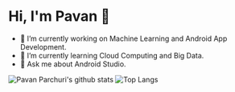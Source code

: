 # Hi, I'm Pavan 👋

<!--
**PavanParchuri/PavanParchuri** is a ✨ _special_ ✨ repository because its `README.md` (this file) appears on your GitHub profile.
-->

- 🔭 I’m currently working on Machine Learning and Android App Development.
- 🌱 I’m currently learning Cloud Computing and Big Data. <!-- - 👯 I’m looking to collaborate on ...  - 🤔 I’m looking for help with ... -->
- 💬 Ask me about Android Studio.
<!-- - 📫 How to reach me: ...
- 😄 Pronouns: ...
- ⚡ Fun fact: ... -->

![Pavan Parchuri's github stats](https://github-readme-stats.vercel.app/api?username=PavanParchuri&show_icons=true&theme=default&include_all_commits=false&hide_border=true)
![Top Langs](https://github-readme-stats.vercel.app/api/top-langs/?username=PavanParchuri&theme=default&hide_border=true&langs_count=10)
